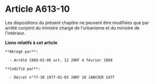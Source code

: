 # Article A613-10

Les dispositions du présent chapitre ne peuvent être modifiées que par arrêté conjoint du ministre chargé de l'urbanisme et
du ministre de l'intérieur.

**Liens relatifs à cet article**

	**Abrogé par**:

	  - Arrêté 1989-01-06 art. 12 JORF 4 février 1989

	**Codifié par**:

	  - Décret n°77-38 1977-01-03 JORF 18 JANVIER 1977
